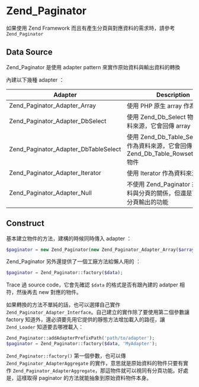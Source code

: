 # Zend_Paginator

如果使用 Zend Framework 而且有產生分頁與對應資料的需求時，請參考 `Zend_Paginator`

## Data Source

Zend_Paginator 是使用 adapter pattern 來實作原始資料與輸出資料的轉換

內建以下幾種 adapter ：

|  Adapter  |  Description  |
|  -------  |  -----------  |
| Zend_Paginator_Adapter_Array | 使用 PHP 原生 array 作為資料來源 |
| Zend_Paginator_Adapter_DbSelect | 使用 Zend_Db_Select 物件作為資料來源，它會回傳 array |
| Zend_Paginator_Adapter_DbTableSelect | 使用 Zend_Db_Table_Select 物件作為資料來源，它會回傳 Zend_Db_Table_Rowset_Abstract 物件 |
| Zend_Paginator_Adapter_Iterator | 使用 Iterator 作為資料來源 |
| Zend_Paginator_Adapter_Null | 不使用 Zend_Paginator 來管理資料與分頁的關係，但還是可以控制分頁輸出的功能 |

## Construct

基本建立物件的方法，建構的時候同時傳入 adapter ：

```php
$paginator = new Zend_Paginator(new Zend_Paginator_Adapter_Array($array));
```

Zend_Paginator 另外還提供了一個工廠方法給懶人用的 ：

```php
$paginator = Zend_Paginator::factory($data);
```

Trace 過 source code，它會先確認 `$data` 的格式是否有跟內建的 adatper 相符，然後再去 new 對應的物件。

如果轉換的方法不單純的話，也可以選擇自己實作 `Zend_Paginator_Adapter_Interface`。自己建立的實作除了要使用第二個參數讓 factory 知道外，還必須要先用它提供的靜態方法增加載入的路徑，讓 `Zend_Loader` 知道要去哪裡載入：

```php
Zend_Paginator::addAdapterPrefixPath('path/to/adapter');
$paginator = Zend_Paginator::factory($data, 'MyAdapter');
```

`Zend_Paginator::factory()` 第一個參數，也可以傳 `Zend_Paginator_AdapterAggregate` 的實作，意思就是原始資料的物件只要有實作 `Zend_Paginator_AdapterAggregate`，那這物件就可以視同有分頁功能。好處是，這樣取得 paginator 的方法就能抽象到原始資料物件本身。

